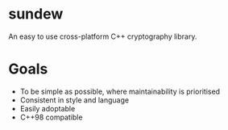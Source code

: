 # sundew

An easy to use cross-platform C++ cryptography library.

# Goals

* To be simple as possible, where maintainability is prioritised
* Consistent in style and language
* Easily adoptable
* C++98 compatible
